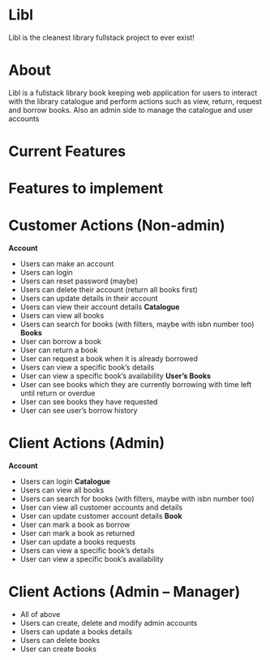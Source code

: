 # Libl

Libl is the cleanest library fullstack project to ever exist!

# About

Libl is a fullstack library book keeping web application for users to interact with the library catalogue and perform actions such as view, return, request and borrow books. Also an admin side to manage the catalogue and
user accounts

# Current Features

# Features to implement

# Customer Actions (Non-admin)

**Account**

- Users can make an account
- Users can login
- Users can reset password (maybe)
- Users can delete their account (return all books first)
- Users can update details in their account
- Users can view their account details
  **Catalogue**
- Users can view all books
- Users can search for books (with filters, maybe with isbn number too)
  **Books**
- User can borrow a book
- User can return a book
- User can request a book when it is already borrowed
- Users can view a specific book’s details
- User can view a specific book’s availability
  **User’s Books**
- User can see books which they are currently borrowing with time left until return or overdue
- User can see books they have requested
- User can see user’s borrow history

# Client Actions (Admin)

**Account**

- Users can login
  **Catalogue**
- Users can view all books
- Users can search for books (with filters, maybe with isbn number too)
- User can view all customer accounts and details
- User can update customer account details
  **Book**
- User can mark a book as borrow
- User can mark a book as returned
- User can update a books requests
- Users can view a specific book’s details
- User can view a specific book’s availability

# Client Actions (Admin – Manager)

- All of above
- Users can create, delete and modify admin accounts
- Users can update a books details
- Users can delete books
- User can create books
